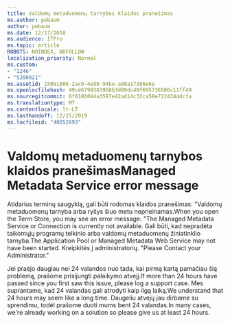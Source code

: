 ```yaml
---
title: Valdomų metaduomenų tarnybos klaidos pranešimas
ms.author: pebaum
author: pebaum
ms.date: 12/17/2018
ms.audience: ITPro
ms.topic: article
ROBOTS: NOINDEX, NOFOLLOW
localization_priority: Normal
ms.custom:
- "1246"
- "5200021"
ms.assetid: 15091086-2ac9-4e99-94be-a08a17386e6e
ms.openlocfilehash: 49ce6799383958b3d08dc40f695736586c11ff49
ms.sourcegitcommit: 0f0186044a3597e42ad14c32ca58e7224344dcfa
ms.translationtype: MT
ms.contentlocale: lt-LT
ms.lasthandoff: 12/15/2019
ms.locfileid: "40052693"
---
```

# <a name="managed-metadata-service-error-message"></a><span data-ttu-id="3caac-102">Valdomų metaduomenų tarnybos klaidos pranešimas</span><span class="sxs-lookup"><span data-stu-id="3caac-102">Managed Metadata Service error message</span></span>

<span data-ttu-id="3caac-103">Atidarius terminų saugyklą, gali būti rodomas klaidos pranešimas: "Valdomų metaduomenų tarnyba arba ryšys šiuo metu neprieinamas.</span><span class="sxs-lookup"><span data-stu-id="3caac-103">When you open the Term Store, you may see an error message: "The Managed Metadata Service or Connection is currently not available.</span></span> <span data-ttu-id="3caac-104">Gali būti, kad nepradėta taikomųjų programų telkinio arba valdomų metaduomenų žiniatinklio tarnyba.</span><span class="sxs-lookup"><span data-stu-id="3caac-104">The Application Pool or Managed Metadata Web Service may not have been started.</span></span> <span data-ttu-id="3caac-105">Kreipkitės į administratorių. "</span><span class="sxs-lookup"><span data-stu-id="3caac-105">Please Contact your Administrator."</span></span>
  
<span data-ttu-id="3caac-106">Jei praėjo daugiau nei 24 valandos nuo tada, kai pirmą kartą pamačiau šią problemą, prašome prisijungti palaikymo atvejį.</span><span class="sxs-lookup"><span data-stu-id="3caac-106">If more than 24 hours have passed since you first saw this issue, please log a support case.</span></span> <span data-ttu-id="3caac-107">Mes suprantame, kad 24 valandas gali atrodyti kaip ilgą laiką.</span><span class="sxs-lookup"><span data-stu-id="3caac-107">We understand that 24 hours may seem like a long time.</span></span> <span data-ttu-id="3caac-108">Daugeliu atvejų jau dirbame su sprendimu, todėl prašome duoti mums bent 24 valandas.</span><span class="sxs-lookup"><span data-stu-id="3caac-108">In many cases, we're already working on a solution so please give us at least 24 hours.</span></span>
  